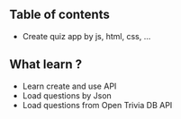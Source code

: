 ## Table of contents
* Create quiz app by js, html, css, ...
## What learn ?
* Learn create and use API
* Load questions by Json
* Load questions from Open Trivia DB API